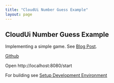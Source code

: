 ```yaml
---
title: "CloudUi Number Guess Example"
layout: page
---
```


## CloudUi Number Guess Example

Implementing a simple game. See [Blog Post](../2020/12/15/NumberGuessExample.html).

 [Github](https://github.com/moewes/numberguessexample) 

Open http://localhost:8080/start

For building see [Setup Development Environment](../../../guides/setupDevEnvironment.html)